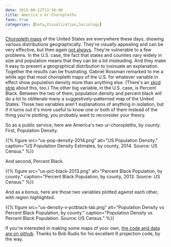 ```yaml
---
date: 2015-06-12T13:50:46
title: America's Ur-Choropleths
fave: true
categories: [Data,Visualization,Sociology]
---
```


[Choropleth maps](https://en.wikipedia.org/wiki/Choropleth_map) of the United States are everywhere these days, showing various distributions geographically. They're visually appealing and can be very effective, but then again [not always](https://familyinequality.wordpress.com/2015/06/11/upshot-sells-wilcox-but-im-not-buying/). They're vulnerable to a few problems. In the U.S. case, the fact that states and counties vary widely in size and population means that they can be a bit misleading. And they make it easy to present a geographical distribution to insinuate an explanation. Together the results can be frustrating. Gabriel Rossman remarked to me a while ago that most choropleth maps of the U.S. for whatever variable in effect show population density more than anything else. (There's an [xkcd strip](https://xkcd.com/1138/) about this, too.) The other big variable, in the U.S. case, is Percent Black. Between the two of them, population density and percent black will do a lot to obliterate many a suggestively-patterned map of the United States. Those two variables aren't explanations of anything in isolation, but if it turns out it's more useful to know one or both of them instead of the thing you're plotting, you probably want to reconsider your theory.

So as a public service, here are America's two ur-choropleths, by county. First, Population Density.

{{% figure src="us-pop-density-2014.png" alt="US Population Density." caption="US Population Density Estimates, by county, 2014. Source: US Census." %}}

And second, Percent Black. 

{{% figure src="us-pct-black-2013.png" alt="Percent Black Population, by county." caption="Percent Black Population, by county, 2013. Source: US Census." %}}

And as a bonus, here are those two variables plotted against each other, with region highlighted. 

{{% figure src="us-density-v-pctblack-lab.png" alt="Population Density vs Percent Black Population, by county." caption="Population Density vs Percent Black Population. Source: US Census." %}}

If you're interested in making some maps of your own, [the code and data are on github](https://github.com/kjhealy/us-county). Thanks to Bob Rudis for his excellent R projection code, by the way.

